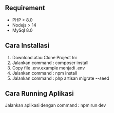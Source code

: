 ## Requirement

- PHP > 8.0
- Nodejs > 14
- MySql 8.0

## Cara Installasi

1. Download atau Clone Project Ini
2. Jalankan command : composer install
3. Copy file .env.example menjadi .env
4. Jalankan command : npm install
5. Jalankan command : php artisan migrate --seed

## Cara Running Aplikasi

Jalankan aplikasi dengan command : npm run dev
